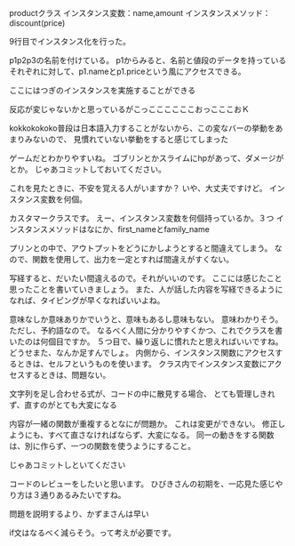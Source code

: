 productクラス
 インスタンス変数：name,amount
 インスタンスメソッド：discount(price)

 9行目でインスタンス化を行った。

 p1p2p3の名前を付けている。
p1からみると、名前と値段のデータを持っている
それぞれに対して、p1.nameとp1.priceという風にアクセスできる。

ここにはつぎのインスタンスを実施することができる

反応が変じゃないかと思っているがこっここここここおっこここおＫ

kokkokokoko普段は日本語入力することがないから、この変なバーの挙動をあまりみないので、
見慣れていない挙動をすると感じてしまった

ゲームだとわかりやすいね。
ゴブリンとかスライムにhpがあって、ダメージがとか。
じゃあコミットしておいてください。

これを見たときに、不安を覚える人がいますか？
いや、大丈夫ですけど。
インスタンス変数を何個。

カスタマークラスです。
えー、インスタンス変数を何個持っているか。３つ
インスタンスメソッドはなにか、first_nameとfamily_name

プリンとの中で、アウトプットをどうにかしようとすると間違えてしまう。
なので、関数を使用して、出力を一定とすれば間違えがすくない。

写経すると、だいたい間違えるので。それがいいのです。
ここには感じたこと思ったことを書いていきましょう。
また、人が話した内容を写経できるようになれば、タイピングが早くなればいいよね。

意味なしか意味ありかでいうと、意味もあるし意味もない。
意味わかりそう。ただし、予約語なので。
なるべく人間に分かりやすくかつ、これでクラスを書いたのは何個目ですか。
５つ目で、繰り返しに慣れたと思えればいいですね。
どうせまた、なんか足すんでしょ。
内側から、インスタンス関数にアクセスするときは、セルフというものを使います。
クラス内でインスタンス変数にアクセスするときは、問題ない。

文字列を足し合わせる式が、コードの中に散見する場合、
とても管理しきれず、直すのがとても大変になる

内容が一緒の関数が重複するとなにが問題か。
これは変更ができない。
修正しようにも、すべて直さなければならず、大変になる。
同一の動きをする関数は、別に作らず、一つの関数を使うようにすること。

じゃあコミットしといてください


コードのレビューをしたいと思います。
ひびきさんの初期を、一応見た感じやり方は３通りあるみたいですね。

問題を説明するより、かずまさんは早い

if文はなるべく減らそう。って考えが必要です。